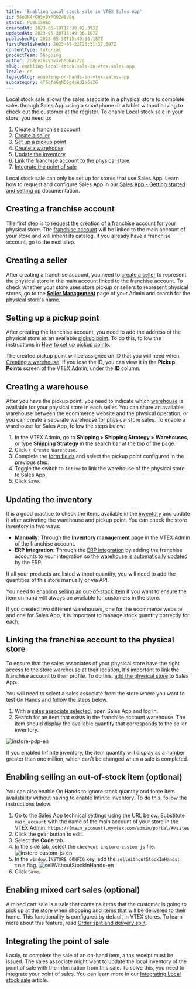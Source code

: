 ```yaml
---
title: 'Enabling Local stock sale in VTEX Sales App'
id: 54eQN4rOH5yBYPGG2w8v9q
status: PUBLISHED
createdAt: 2023-05-19T17:30:02.393Z
updatedAt: 2023-05-30T15:49:36.187Z
publishedAt: 2023-05-30T15:49:36.187Z
firstPublishedAt: 2023-05-22T23:31:37.597Z
contentType: tutorial
productTeam: Shopping
author: 2o8pvz6z9hvxvhSoKAiZzg
slug: enabling-local-stock-sale-in-vtex-sales-app
locale: en
legacySlug: enabling-on-hands-in-vtex-sales-app
subcategory: 4T6qfa6gNO6g4sAUIa6s2G
---
```


Local stock sale allows the sales associate in a physical store to complete sales through Sales App using a smartphone or a tablet without having to check out the customer at the register. To enable Local stock sale in your store, you need to:

1. [Create a franchise account](#creating-a-franchise-account)
2. [Create a seller](#creating-a-seller)
3. [Set up a pickup point](#setting-up-a-pickup-point)
4. [Create a warehouse](#creating-a-warehouse)
5. [Update the inventory](#updating-the-inventory)
6. [Link the franchise account to the physical store](#linking-the-franchise-account-to-the-physical-store)
7. [Integrate the point of sale](#integrating-the-point-of-sale)

<div class="alert alert-info">
<p>Local stock sale can only be set up for stores that use Sales App. Learn how to request and configure Sales App in our <a href="https://help.vtex.com/en/tracks/instore-primeiros-passos-e-configuracoes--zav76TFEZlAjnyBVL5tRc">Sales App - Getting started and setting up</a> documentation.</p>
</div>

## Creating a franchise account

The first step is to [request the creation of a franchise account](https://help.vtex.com/en/tracks/instore-primeiros-passos-e-configuracoes--zav76TFEZlAjnyBVL5tRc/eujH0id9Y4WJjjmdazUKd) for your physical store. The [franchise account](https://help.vtex.com/en/tutorial/o-que-e-conta-franquia--kWQC6RkFSCUFGgY5gSjdl) will be linked to the main account of your store and will inherit its catalog. If you already have a franchise account, go to the next step.

## Creating a seller

After creating a franchise account, you need to [create a seller](https://help.vtex.com/en/tutorial/adicionar-seller--tutorials_392) to represent the physical store in the main account linked to the franchise account. To check whether your store uses store pickup or sellers to represent physical stores, go to the **[Seller Management](https://help.vtex.com/en/tutorial/gerenciamento-de-sellers--6eEiOISwxuAWJ8w6MtK7iv)** page of your Admin and search for the physical store's name.

## Setting up a pickup point

After creating the franchise account, you need to add the address of the physical store as an available [pickup point](https://help.vtex.com/en/tutorial/pontos-de-retirada--2fljn6wLjn8M4lJHA6HP3R). To do this, follow the instructions in [How to set up pickup points](https://help.vtex.com/en/tutorial/pontos-de-retirada--2fljn6wLjn8M4lJHA6HP3R#como-configurar-pontos-de-retirada).

The created pickup point will be assigned an ID that you will need when [Creating a warehouse](#creating-a-warehouse). If you lose the ID, you can view it in the **Pickup Points** screen of the VTEX Admin, under the **ID** column.

## Creating a warehouse

After you have the pickup point, you need to indicate which [warehouse](https://help.vtex.com/en/tutorial/estoque--6oIxvsVDTtGpO7y6zwhGpb) is available for your physical store in each seller. You can share an available warehouse between the ecommerce website and the physical operation, or you can create a separate warehouse for physical store sales. To enable a warehouse for Sales App, follow the steps below:

1. In the VTEX Admin, go to **Shipping > Shipping Strategy > Warehouses**, or type **Shipping Strategy** in the search bar at the top of the page.
2. Click `+ Create Warehouse`.
3. Complete the [form fields](https://help.vtex.com/en/tutorial/gerenciar-estoque--tutorials_137#filling-in-warehouse-fields) and select the pickup point configured in the previous step.
4. Toggle the switch <i class="fas fa-toggle-on"></i> to `Active` to link the warehouse of the physical store to Sales App.
5. Click `Save`.

## Updating the inventory

It is a good practice to check the items available in the [inventory](https://help.vtex.com/en/tutorial/gerenciar-itens-em-estoque--tutorials_139) and update it after activating the warehouse and pickup point. You can check the store inventory in two ways:

* **Manually**: Through the **[Inventory management](https://help.vtex.com/en/tutorial/gerenciar-itens-em-estoque--tutorials_139)** page in the VTEX Admin of the franchise account.
* **ERP integration**: Through the [ERP integration](https://developers.vtex.com/docs/guides/erp-integration-guide) by adding the franchise accounts to your integration so the [warehouse is automatically updated](https://developers.vtex.com/docs/guides/erp-integration-import-inventory#update-sku-inventory) by the ERP.

If all your products are listed without quantity, you will need to add the quantities of this store manually or via API.

You need to [enabling selling an out-of-stock item](#enabling-selling-an-out-of-stock-item-optional) if you want to ensure the item on hand will always be available for customers in the store.

<div class="alert alert-info">
<p>If you created two different warehouses, one for the ecommerce website and one for Sales App, it is important to manage stock quantity correctly for each.</p>
</div>

## Linking the franchise account to the physical store

To ensure that the sales associates of your physical store have the right access to the store warehouse at their location, it's important to link the franchise account to their profile. To do this, [add the physical store](https://help.vtex.com/en/tutorial/loja-fisica-instore-beta--N4M9njT9xomdWD7mQyPt7) to Sales App.

You will need to select a sales associate from the store where you want to test On Hands and follow the steps below.

1. With a [sales associate selected](https://help.vtex.com/en/tutorial/vendedores-instore-beta--4rzit1pzp28km4HSDEdrEC), open Sales App and log in.
2. Search for an item that exists in the franchise account warehouse. The item should display the available quantity that corresponds to the seller inventory.

![instore-pdp-en](//images.ctfassets.net/alneenqid6w5/7CtYO9vUzaunI2qO8onP7B/064cb3f0b499da4533cacdbea0fee4eb/image.png)

<div class="alert alert-info">
<p>If you enabled Infinite inventory, the item quantity will display as a number greater than one million, which can't be changed when a sale is completed.</p>
</div>

## Enabling selling an out-of-stock item (optional)

You can also enable On Hands to ignore stock quantity and force item availability without having to enable Infinite inventory. To do this, follow the instructions below:

1. Go to the Sales App technical settings using the URL below. Substitute `main_account` with the name of the main account of your store in the VTEX Admin:
```https://{main_account}.myvtex.com/admin/portal/#/sites```
2. Click the gear <i class="fas fa-cog"></i> button to edit.
3. Select the **Code** tab.
4. In the side tab, select the `checkout-instore-custom-js` file.
![instore-custom-js-en](//images.ctfassets.net/alneenqid6w5/5a70caO8nFFF25CrSXPXkx/45e6d1e73997a0ff4a4872fdc502a17c/image.png)
5. In the `window.INSTORE_CONFIG` key, add the `sellWithoutStockInHands: true` flag.
![sellWithoutStockInHands-en](//images.ctfassets.net/alneenqid6w5/3yfRFSG0QgIwnXvyxwhsLo/642bf1e6d79d00ce46275ac1924d03c0/image.png)
6. Click <i class="fas fa-save"></i> `Save`.

## Enabling mixed cart sales (optional)

A mixed cart sale is a sale that contains items that the customer is going to pick up at the store when shopping and items that will be delivered to their home. This functionality is configured by default in VTEX stores. To learn more about this feature, read [Order split and delivery split](https://help.vtex.com/en/tutorial/divisao-de-pedidos-e-divisao-de-entregas--jQvzA6QgSd51e2p6bthoV).

## Integrating the point of sale

Lastly, to complete the sale of an on-hand item, a tax receipt must be issued. The sales associate might want to update the local inventory of the point of sale with the information from this sale. To solve this, you need to integrate your point of sales. You can learn more in our [Integrating Local stock sale](https://developers.vtex.com/docs/guides/integration-vtex-sales-app-local-stock-sale) article.

